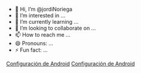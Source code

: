 - 👋 Hi, I’m @jordiNoriega
- 👀 I’m interested in ...
- 🌱 I’m currently learning ...
- 💞️ I’m looking to collaborate on ...
- 📫 How to reach me ...
- 😄 Pronouns: ...
- ⚡ Fun fact: ...

<!---
jordiNoriega/jordiNoriega is a ✨ special ✨ repository because its `README.md` (this file) appears on your GitHub profile.
You can click the Preview link to take a look at your changes.
--->
<a href="android://settings">Configuración de Android</a>
<a href="http://www.google.com" target="_self">Configuración de Android</a>
